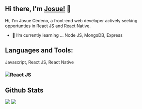 ## Hi there, I'm [Josue!](https://github.com/mister-josuecedeno) 👋

Hi, I'm Josue Cedeno, a front-end web developer actively seeking opportunties in React JS and React Native.

- 🌱 I’m currently learning ... Node JS, MongoDB, Express

## Languages and Tools:
Javascript, React JS, React Native
### ![React JS](https://img.shields.io/badge/-React-000000?style=flat-square&logo=react&logoColor=61DAFB)


## Github Stats
<img src="https://github-readme-stats.vercel.app/api?username=mister-josuecedeno&theme=highcontrast&show_icons=true&count_private=true&hide=stars,issues" > <img src="https://github-readme-stats.vercel.app/api/top-langs/?username=mister-josuecedeno&layout=compact&theme=highcontrast" >

<!--
**mister-josuecedeno/mister-josuecedeno** is a ✨ _special_ ✨ repository because its `README.md` (this file) appears on your GitHub profile.

Here are some ideas to get you started:

- 🔭 I’m currently working on ...
- 🌱 I’m currently learning ...
- 👯 I’m looking to collaborate on ...
- 🤔 I’m looking for help with ...
- 💬 Ask me about ...
- 📫 How to reach me: ...
- 😄 Pronouns: ...
- ⚡ Fun fact: ...
-->
